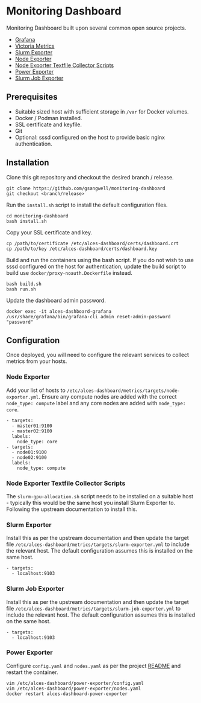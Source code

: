 
# Monitoring Dashboard
Monitoring Dashboard built upon several common open source projects.
- [Grafana](https://github.com/grafana/grafana)
- [Victoria Metrics](https://github.com/VictoriaMetrics/VictoriaMetrics)
- [Slurm Exporter](https://github.com/vpenso/prometheus-slurm-exporter)
- [Node Exporter](https://github.com/prometheus/node_exporter)
- [Node Exporter Textfile Collector Scripts](https://github.com/openflighthpc/node-exporter-textfile-collector-scripts)
- [Power Exporter](https://github.com/openflighthpc/power-exporter)
- [Slurm Job Exporter](https://github.com/openflighthpc/slurm-job-exporter)

## Prerequisites
- Suitable sized host with sufficient storage in `/var` for Docker volumes.
- Docker / Podman installed.
- SSL certificate and keyfile.
- Git
- Optional: sssd configured on the host to provide basic nginx authentication.

## Installation
Clone this git repository and checkout the desired branch / release.
```
git clone https://github.com/gsangwell/monitoring-dashboard
git checkout <branch/release>
```

Run the `install.sh` script to install the default configuration files.
```
cd monitoring-dashboard
bash install.sh
```

Copy your SSL certificate and key.
```
cp /path/to/certificate /etc/alces-dashboard/certs/dashboard.crt
cp /path/to/key /etc/alces-dashboard/certs/dashboard.key
```

Build and run the containers using the bash script. If you do not wish to use sssd configured on the host for authentication, update the build script to build use `docker/proxy-noauth.Dockerfile` instead. 
```
bash build.sh
bash run.sh
```

Update the dashboard admin password.
```
docker exec -it alces-dashboard-grafana /usr/share/grafana/bin/grafana-cli admin reset-admin-password "password"
```

## Configuration
Once deployed, you will need to configure the relevant services to collect metrics from your hosts.

### Node Exporter
Add your list of hosts to `/etc/alces-dashboard/metrics/targets/node-exporter.yml`. Ensure any compute nodes are added with the correct `node_type: compute` label and any core nodes are added with `node_type: core`.
```
- targets:
  - master01:9100
  - master02:9100
  labels:
    node_type: core
- targets:
  - node01:9100
  - node02:9100
  labels:
    node_type: compute
```

### Node Exporter Textfile Collector Scripts
The `slurm-gpu-allocation.sh` script needs to be installed on a suitable host - typically this would be the same host you install Slurm Exporter to. Following the upstream documentation to install this.

### Slurm Exporter
Install this as per the upstream documentation and then update the target file `/etc/alces-dashboard/metrics/targets/slurm-exporter.yml` to include the relevant host. The default configuration assumes this is installed on the same host.
```
- targets:
  - localhost:9103
```

### Slurm Job Exporter
Install this as per the upstream documentation and then update the target file `/etc/alces-dashboard/metrics/targets/slurm-job-exporter.yml` to include the relevant host. The default configuration assumes this is installed on the same host.
```
- targets:
  - localhost:9103
```

### Power Exporter
Configure `config.yaml` and `nodes.yaml` as per the project [README](https://github.com/openflighthpc/power-exporter/blob/master/README.md) and restart the container.
```
vim /etc/alces-dashboard/power-exporter/config.yaml
vim /etc/alces-dashboard/power-exporter/nodes.yaml
docker restart alces-dashboard-power-exporter
```
